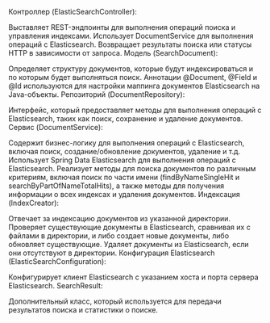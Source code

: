 Контроллер (ElasticSearchController):

Выставляет REST-эндпоинты для выполнения операций поиска и управления индексами.
Использует DocumentService для выполнения операций с Elasticsearch.
Возвращает результаты поиска или статусы HTTP в зависимости от запроса.
Модель (SearchDocument):

Определяет структуру документов, которые будут индексироваться и по которым будет выполняться поиск.
Аннотации @Document, @Field и @Id используются для настройки маппинга документов Elasticsearch на Java-объекты.
Репозиторий (DocumentRepository):

Интерфейс, который предоставляет методы для выполнения операций с Elasticsearch, таких как поиск, сохранение и удаление документов.
Сервис (DocumentService):

Содержит бизнес-логику для выполнения операций с Elasticsearch, включая поиск, создание/обновление документов, удаление и т.д.
Использует Spring Data Elasticsearch для выполнения операций с Elasticsearch.
Реализует методы для поиска документов по различным критериям, включая поиск по части имени (findByNameSingleHit и searchByPartOfNameTotalHits), а также методы для получения информации о всех индексах и удаления документов.
Индексация (IndexCreator):

Отвечает за индексацию документов из указанной директории.
Проверяет существующие документы в Elasticsearch, сравнивая их с файлами в директории, и либо создает новые документы, либо обновляет существующие.
Удаляет документы из Elasticsearch, если они отсутствуют в директории.
Конфигурация Elasticsearch (ElasticSearchConfiguration):

Конфигурирует клиент Elasticsearch с указанием хоста и порта сервера Elasticsearch.
SearchResult:

Дополнительный класс, который используется для передачи результатов поиска и статистики о поиске.